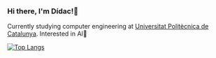 ### Hi there, I'm Dídac!👋

Currently studying computer engineering at [Universitat Politècnica de Catalunya](https://www.upc.edu/ca). Interested in AI🤖

[![Top Langs](https://github-readme-stats.vercel.app/api/top-langs/?username=DidacDV)](https://github.com/DidacDV/github-readme-stats)

<!--
**DidacDV/DidacDV** is a ✨ _special_ ✨ repository because its `README.md` (this file) appears on your GitHub profile.


Here are some ideas to get you started:

- 🔭 I’m currently working on ...
- 🌱 I’m currently learning ...
- 👯 I’m looking to collaborate on ...
- 🤔 I’m looking for help with ...
- 💬 Ask me about ...
- 📫 How to reach me: ...
- 😄 Pronouns: ...
- ⚡ Fun fact: ...
-->
